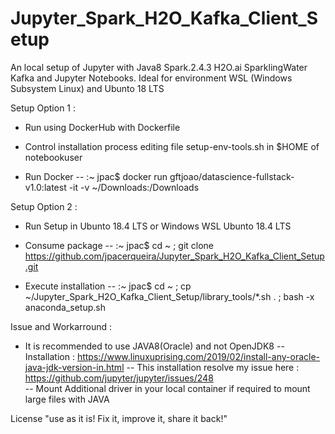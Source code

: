 # Jupyter_Spark_H2O_Kafka_Client_Setup

  An local setup of Jupyter with Java8 Spark.2.4.3 H2O.ai SparklingWater Kafka and Jupyter Notebooks. 
  Ideal for environment WSL (Windows Subsystem Linux) and Ubunto 18 LTS

  Setup Option 1 :
   
  - Run using DockerHub with Dockerfile
  - Control installation process editing file setup-env-tools.sh in $HOME of notebookuser

  - Run Docker
     -- :~ jpac$  docker run gftjoao/datascience-fullstack-v1.0:latest -it -v ~/Downloads:/Downloads 

  Setup Option 2 :

  - Run Setup in Ubunto 18.4 LTS or Windows WSL Ubunto 18.4 LTS
  - Consume package 
    -- :~ jpac$  cd ~ ; git clone https://github.com/jpacerqueira/Jupyter_Spark_H2O_Kafka_Client_Setup.git

  - Execute installation
    -- :~ jpac$  cd ~ ; cp ~/Jupyter_Spark_H2O_Kafka_Client_Setup/library_tools/*.sh . ; bash -x anaconda_setup.sh


   Issue and Workarround :

  - It is recommended to use JAVA8(Oracle) and not OpenJDK8
    -- Installation : https://www.linuxuprising.com/2019/02/install-any-oracle-java-jdk-version-in.html
    -- This installation resolve my issue here : https://github.com/jupyter/jupyter/issues/248    
    -- Mount Additional driver in your local container if required to mount large files with JAVA

  License "use as it is! Fix it, improve it, share it back!"

#

